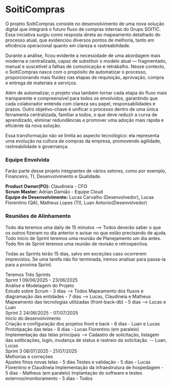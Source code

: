 # SoitiCompras

O projeto SoitiCompras consiste no desenvolvimento de uma nova solução digital que integrará o futuro fluxo de compras internas do Grupo SOITIC.
Essa iniciativa surgiu como resposta direta ao mapeamento detalhado do processo atual, que evidenciou diversos pontos de melhoria, tanto em eficiência operacional quanto em clareza e rastreabilidade.

Durante a análise, ficou evidente a necessidade de uma abordagem mais moderna e centralizada, capaz de substituir o modelo atual — fragmentado, manual e suscetível a falhas de comunicação e retrabalho. Nesse contexto, o SoitiCompras nasce com o propósito de automatizar o processo, proporcionando mais fluidez nas etapas de requisição, aprovação, compra e entrega de materiais e serviços.

Além de automatizar, o projeto visa também tornar cada etapa do fluxo mais transparente e compreensível para todos os envolvidos, garantindo que cada colaborador entenda com clareza seu papel, responsabilidades e prazos. Outro objetivo-chave é unificar o processo dentro de uma única ferramenta centralizada, familiar a todos, o que deve reduzir a curva de aprendizado, eliminar redundâncias e promover uma adoção mais rápida e eficiente da nova solução.

Essa transformação não se limita ao aspecto tecnológico: ela representa uma evolução na cultura de compras da empresa, promovendo agilidade, rastreabilidade e governança.

### Equipe Envolvida

Farão parte desse projeto integrantes de vários setores, como por exemplo, Financeiro, TI, Desenvolvimento e Qualidade.

**Product Owner(PO):** Claudineia - CFO
<br>
**Scrum Master:** Adrian Damião - Equipe Cloud
<br>
**Equipe de Desenvolvimento:** Lucas Carvalho (Desenvolvedor), Lucas Florentino (QA), Matheus Lopes (TI), Luan Antonio(Desenvolvedor)


### Reuniões de Alinhamento
Todo dia teremos uma daily de 15 minutos --> Todos deverão saber o que os outros fizeram no dia anterior e avisar no que estão precisando de ajuda.
Todo início de Sprint teremos uma reunião de Planejamento um dia antes.
Todo fim de Sprint teremos uma reunião de revisão e retrospectiva.

Todas as Sprints terão 15 dias, salvo em exceções caso ocorrerem imprevistos.
Se uma tarefa não for terminada, iremos analisar para passa-la para a proxima Sprint.

Teremos Três Sprints
<br>
Sprint 1 09/06/2025 - 23/06/2025
 <br>
  Análise e Modelagem do Projeto
   <br>
        Estudo sobre Scrum - 3 dias --> Todos
        Mapeamento dos fluxos e diagramação das entidades - 7 dias --> Lucas, Claudineia e Matheus
        Mapeamento das tecnologias utilizadas (front-back-db) - 5 dias --> Lucas e Luan
        <br>
Sprint 2 24/06/2025 - 07/07/2025
 <br>
  Inicio do desenvolvimento
   <br>
        Criação e configuração dos projetos front e back - 8 dias - Luan e Lucas
        Prototipação das telas - 8 dias - Lucas Florentino (em paralelo)
        Implementação das telas principais --> Cadastro de solicitação, listagem das soliticações, login, mudança de status e rastreio da solicitação. -- Luan, Lucas
        <br>
Sprint 3 08/07/2025 - 21/07/2025
 <br>
  Melhorias e correções
   <br>
        Ajustes finos novas telas - 5 dias
        Testes e validação - 5 dias - Lucas Florentino e Claudineia
        Implementação da infraestrutura de hospedagem - 5 dias - Matheus (em paralelo)
        Implantação do software e testes externos/monitoramento - 5 dias - Todos


